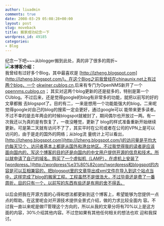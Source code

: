 ```yaml
---
author: liuadmin
comments: true
date: 2008-03-29 05:08:28+00:00
layout: post
slug: moveback
title: 搬家成功纪念一下
wordpress_id: 49185
categories:
- Blog
---
```


纪念一下吧~~~从blogger搬到此处，真的非了很多的周折~<br />![](http://www.huanatv.com.cn/news/uploadfile/200709/20070904024609344.jpg)**本博客介绍：**<br />我曾经有过好多个Blog，其中最喜欢是 [http://lzheng.blogspot.com](http://lzheng.blogspot.com/)。在这个Blog之前我曾经在chinaunix.net上有过两个blog，一个 [okwiner.cublog.cn](http://okwiner.cublog.cn/),后来有专门为OpenNMS新开了一个   [opennms.cublog.cn](http://opennms.cublog.cn/)； 其实对这两个blog更新的还是挺多的，特别是第一个CUblog。不过后来，还是觉得google的blog有非常多的功能，就把以前写的好的文章都搬 去blogspot了。目的有二，一来是想用一个功能能强大的blog，二来呢觉得google对自己的blog的搜索一定会更好，通过google可以 能带来更多读者。不过不幸的是去年两会的时候blogspot就被封了，期间偶尔也开放过一两。有一次我还以为真的是有恢复了，一夜没睡觉，更新了 blog的样式准备重新开始继续更新。可是第二天就有访问不了了，其实平时在公司或者在公司的VPN上是可以访问的，由于是走的国外的网络；从blog流 量统计上可以看出，[http://lzheng.blogspot.com](http://lzheng.blogspot.com/)的访问量是平均大约每天12个，访问者基本上都是从国外和港台地区。不过我觉得我的读者是应该面向国内的，写这个博客的目的还是向国内的中文用户提供开源的信息和技术。所以就申请了自己的域名，购买了一个虚拟机（LAMP），在虚机上安装了[wordpress。](http://wordpress%e3%80%82com/)wordpress和blogspot的内容是可以互相兼容的，把blogspot里的文章导出成xml文件在导入到这个站点当中，这样完成了blog的搬家工程。工程虽然不是很浩大，不过毕竟还是费了一番周折，目的只有一个，以前写的东西有些还是有用的舍不得丢。<br /><br />以后会把我在开源方面的心得和想法都更新到这个博客上，希望能够为您提供一点点的帮助。在这里呢会对开源技术提供全景式介绍，做的力求比较全面内 容。不过我一直以来呢是做IT管理这个方向的，所以从我的文章分将有70%以上是这方面的内容，30%介绍其他内容。不过您如果有其他任何相关的想法也欢 迎和我探讨。
